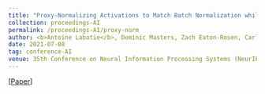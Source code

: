 ```yaml
---
title: "Proxy-Normalizing Activations to Match Batch Normalization while Removing Batch Dependence"
collection: proceedings-AI
permalink: /proceedings-AI/proxy-norm
author: <b>Antoine Labatie</b>, Dominic Masters, Zach Eaton-Rosen, Carlo Luschi
date: 2021-07-08
tag: conference-AI
venue: 35th Conference on Neural Information Processing Systems (NeurIPS 2021)
---
```


[[Paper](https://arxiv.org/abs/2106.03743)]
<br>
<br>
